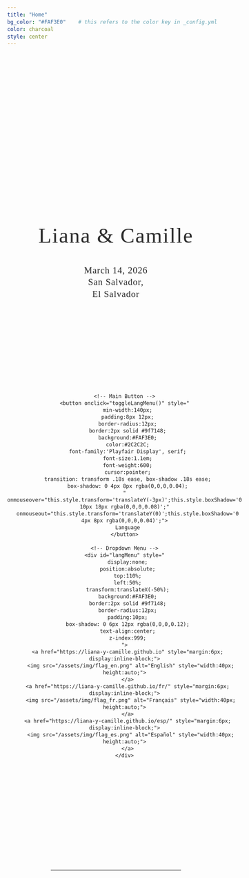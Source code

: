 ```yaml
---
title: "Home"
bg_color: "#FAF3E0"    # this refers to the color key in _config.yml
color: charcoal
style: center
---
```



<!-- photo of us -->
<div style="
  width: 100%;
  aspect-ratio: 1.5;
  background: url('/assets/img/us_croatia.jpg') no-repeat center center;
  background-size: cover;
  border-radius: 8px; /* optional: soften corners */
">
</div>

<!-- "Liana y Camille" -->
<div style="
  text-align: center;
  margin: 60px 20px 40px 20px;
  font-family: 'Playfair Display', serif;
  font-size: clamp(2em, 6vw, 3.5em); /* responsive font size */
  color: #2C2C2C;
  letter-spacing: 2px;
  line-height: 1.1;
  text-shadow: 1px 1px 2px rgba(0,0,0,0.1);
  white-space: nowrap;
  overflow: hidden; /* prevents accidental overflow */
  text-overflow: ellipsis; /* optional: adds ... if it overflows */
">
  Liana & Camille
</div>


<!-- Date & Location -->
<div style="
  text-align: center;
  margin: 0 20px 40px 20px;
  font-family: 'Playfair Display', serif;
  font-size: 1.5em;                           
  color: #2C2C2C;                          
  letter-spacing: 1px;
  line-height: 1.3;
  text-shadow: 0.5px 0.5px 1px rgba(0,0,0,0.1);
">
  March 14, 2026 <br>
  San Salvador,<br>El Salvador
</div>



<!-- Language Selector Dropdown -->
<div style="text-align:center; margin:200px 0;">

  <div style="position:relative; display:inline-block;">

    <!-- Main Button -->
    <button onclick="toggleLangMenu()" style="
      min-width:140px;
      padding:8px 12px;
      border-radius:12px;
      border:2px solid #9f7148;
      background:#FAF3E0;
      color:#2C2C2C;
      font-family:'Playfair Display', serif;
      font-size:1.1em;
      font-weight:600;
      cursor:pointer;
      transition: transform .18s ease, box-shadow .18s ease;
      box-shadow: 0 4px 8px rgba(0,0,0,0.04);
    " onmouseover="this.style.transform='translateY(-3px)';this.style.boxShadow='0 10px 18px rgba(0,0,0,0.08)';"
      onmouseout="this.style.transform='translateY(0)';this.style.boxShadow='0 4px 8px rgba(0,0,0,0.04)';">
      Language
    </button>

    <!-- Dropdown Menu -->
    <div id="langMenu" style="
      display:none;
      position:absolute;
      top:110%;
      left:50%;
      transform:translateX(-50%);
      background:#FAF3E0;
      border:2px solid #9f7148;
      border-radius:12px;
      padding:10px;
      box-shadow: 0 6px 12px rgba(0,0,0,0.12);
      text-align:center;
      z-index:999;
    ">
      <a href="https://liana-y-camille.github.io" style="margin:6px; display:inline-block;">
        <img src="/assets/img/flag_en.png" alt="English" style="width:40px; height:auto;">
      </a>
      <a href="https://liana-y-camille.github.io/fr/" style="margin:6px; display:inline-block;">
        <img src="/assets/img/flag_fr.png" alt="Français" style="width:40px; height:auto;">
      </a>
      <a href="https://liana-y-camille.github.io/esp/" style="margin:6px; display:inline-block;">
        <img src="/assets/img/flag_es.png" alt="Español" style="width:40px; height:auto;">
      </a>
    </div>

  </div>
</div>

<script>
function toggleLangMenu() {
  const menu = document.getElementById("langMenu");
  menu.style.display = (menu.style.display === "block") ? "none" : "block";
}

// Optional: close menu when clicking outside
document.addEventListener("click", function(event) {
  const menu = document.getElementById("langMenu");
  const button = event.target.closest("button");
  if (!menu.contains(event.target) && !button) {
    menu.style.display = "none";
  }
});
</script>



<div style="margin-top: 240px;"></div>   <!-- add blank space above -->
<hr style="border: none; border-top: 1px solid #aaa; margin: 40px auto; width: 60%;">